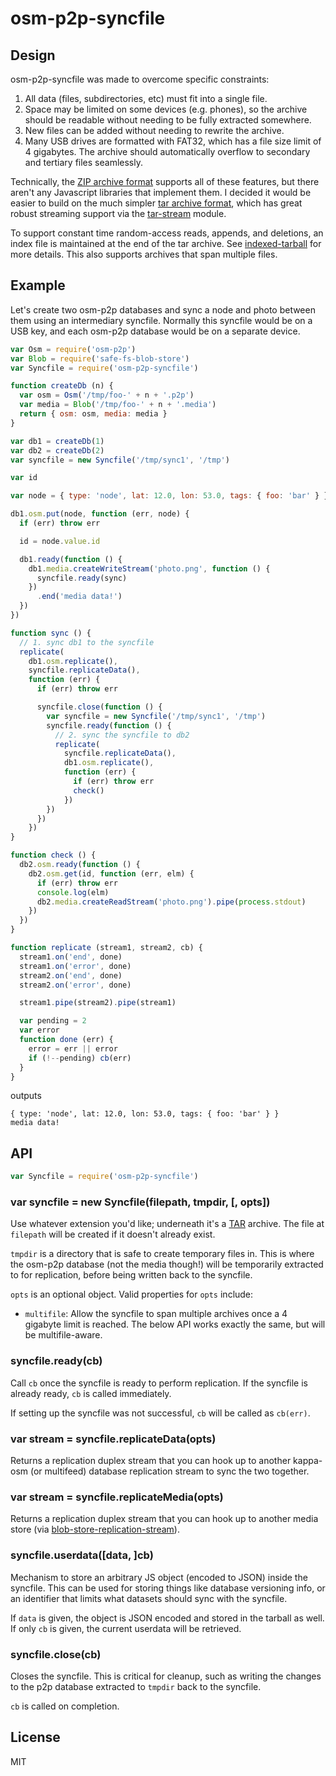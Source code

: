 # osm-p2p-syncfile

## Design

osm-p2p-syncfile was made to overcome specific constraints:

1. All data (files, subdirectories, etc) must fit into a single file.
2. Space may be limited on some devices (e.g. phones), so the archive should be readable without needing to be fully extracted somewhere.
3. New files can be added without needing to rewrite the archive.
4. Many USB drives are formatted with FAT32, which has a file size limit of 4 gigabytes. The archive should automatically overflow to secondary and tertiary files seamlessly.

Technically, the [ZIP archive format](https://en.wikipedia.org/wiki/ZIP_(file_format)) supports all of these features, but there aren't any Javascript libraries that implement them. I decided it would be easier to build on the much simpler [tar archive format][tar], which has great robust streaming support via the [tar-stream](https://github.com/mafintosh/tar-stream) module.

To support constant time random-access reads, appends, and deletions, an index file is maintained at the end of the tar archive. See [indexed-tarball](https://github.com/noffle/indexed-tarball) for more details. This also supports archives that span multiple files.

## Example

Let's create two osm-p2p databases and sync a node and photo between them using an intermediary syncfile. Normally this syncfile would be on a USB key, and each osm-p2p database would be on a separate device.

```js
var Osm = require('osm-p2p')
var Blob = require('safe-fs-blob-store')
var Syncfile = require('osm-p2p-syncfile')

function createDb (n) {
  var osm = Osm('/tmp/foo-' + n + '.p2p')
  var media = Blob('/tmp/foo-' + n + '.media')
  return { osm: osm, media: media }
}

var db1 = createDb(1)
var db2 = createDb(2)
var syncfile = new Syncfile('/tmp/sync1', '/tmp')

var id

var node = { type: 'node', lat: 12.0, lon: 53.0, tags: { foo: 'bar' } }

db1.osm.put(node, function (err, node) {
  if (err) throw err

  id = node.value.id

  db1.ready(function () {
    db1.media.createWriteStream('photo.png', function () {
      syncfile.ready(sync)
    })
      .end('media data!')
  })
})

function sync () {
  // 1. sync db1 to the syncfile
  replicate(
    db1.osm.replicate(),
    syncfile.replicateData(),
    function (err) {
      if (err) throw err

      syncfile.close(function () {
        var syncfile = new Syncfile('/tmp/sync1', '/tmp')
        syncfile.ready(function () {
          // 2. sync the syncfile to db2
          replicate(
            syncfile.replicateData(),
            db1.osm.replicate(),
            function (err) {
              if (err) throw err
              check()
            })
        })
      })
    })
}

function check () {
  db2.osm.ready(function () {
    db2.osm.get(id, function (err, elm) {
      if (err) throw err
      console.log(elm)
      db2.media.createReadStream('photo.png').pipe(process.stdout)
    })
  })
}

function replicate (stream1, stream2, cb) {
  stream1.on('end', done)
  stream1.on('error', done)
  stream2.on('end', done)
  stream2.on('error', done)

  stream1.pipe(stream2).pipe(stream1)

  var pending = 2
  var error
  function done (err) {
    error = err || error
    if (!--pending) cb(err)
  }
}

```

outputs

```
{ type: 'node', lat: 12.0, lon: 53.0, tags: { foo: 'bar' } }
media data!
```

## API

```js
var Syncfile = require('osm-p2p-syncfile')
```

### var syncfile = new Syncfile(filepath, tmpdir, [, opts])

Use whatever extension you'd like; underneath it's a [TAR][tar] archive. The file at `filepath` will be created if it doesn't already exist.

`tmpdir` is a directory that is safe to create temporary files in. This is where the osm-p2p database (not the media though!) will be temporarily extracted to for replication, before being written back to the syncfile.

`opts` is an optional object. Valid properties for `opts` include:

- `multifile`: Allow the syncfile to span multiple archives once a 4 gigabyte limit is reached. The below API works exactly the same, but will be multifile-aware.

### syncfile.ready(cb)

Call `cb` once the syncfile is ready to perform replication. If the syncfile is already ready, `cb` is called immediately.

If setting up the syncfile was not successful, `cb` will be called as `cb(err)`.

### var stream = syncfile.replicateData(opts)

Returns a replication duplex stream that you can hook up to another kappa-osm (or multifeed) database replication stream to sync the two together.

### var stream = syncfile.replicateMedia(opts)

Returns a replication duplex stream that you can hook up to another media store (via [blob-store-replication-stream](https://github.com/noffle/blob-store-replication-stream)).

### syncfile.userdata([data, ]cb)

Mechanism to store an arbitrary JS object (encoded to JSON) inside the syncfile. This can be used for storing things like database versioning info, or an identifier that limits what datasets should sync with the syncfile.

If `data` is given, the object is JSON encoded and stored in the tarball as well. If only `cb` is given, the current userdata will be retrieved.

### syncfile.close(cb)

Closes the syncfile. This is critical for cleanup, such as writing the changes to the p2p database extracted to `tmpdir` back to the syncfile.

`cb` is called on completion.

## License

MIT

[tar]: https://en.wikipedia.org/wiki/Tar_%28computing%29
